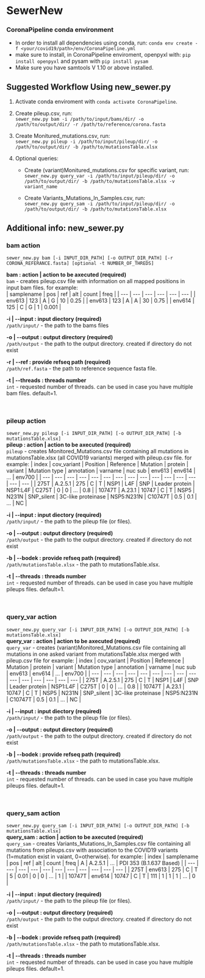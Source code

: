 # SewerNew

### CoronaPipeline conda environment

* In order to install all dependencies using conda, run:
`conda env create -f <your/covid19/path>/env/CoronaPipeline.yml`
* make sure to install, in CoronaPipeline enviroment, openpyxl with: `pip install openpyxl` and pysam with `pip install pysam`
* Make sure you have samtools V 1.10 or above installed.

## Suggested Workflow Using new_sewer.py
1. Activate conda enviroment with `conda activate CoronaPipeline`.
2. Create pileup.csv, run:   
`sewer_new.py bam -i /path/to/input/bams/dir/ -o /path/to/output/dir/ -r /path/to/reference/corona.fasta`
3. Create Monitured_mutations.csv, run:  
`sewer_new.py pileup -i /path/to/input/pileup/dir/ -o /path/to/output/dir/ -b /path/to/mutationsTable.xlsx`

4. Optional queries:  
   * Create (variant)Monitured_mutations.csv for specific variant, run:  
`sewer_new.py query_var -i /path/to/input/pileup/dir/ -o /path/to/output/dir/ -b /path/to/mutationsTable.xlsx -v variant_name`

   * Create Variants_Mutations_In_Samples.csv, run:  
`sewer_new.py query_sam -i /path/to/input/pileup/dir/ -o /path/to/output/dir/ -b /path/to/mutationsTable.xlsx`

## Additional info: new_sewer.py
### bam action
`sewer_new.py bam [-i INPUT_DIR_PATH] [-o OUTPUT_DIR_PATH] [-r CORONA_REFERANCE.fasta] [optional -t NUMBER_OF_THREDS]`

**bam : action | action to be axecuted (required)**  
`bam` - creates pileup.csv file with information on all mapped positions in input bam files. for example:  
| samplename | pos | ref | alt | count | freq |
| --- | --- | --- | --- | --- | --- | 
| env613 | 123 | A | G | 10 | 0.25 |
| env613 | 123 | A | A | 30 | 0.75 |
| env614 | 125 | C | G | 1 | 0.001 |

**-i | --input : input diectory (required)**  
`/path/input/` - the path to the bams files

**-o | --output : output directory (required)**  
`/path/output` - the path to the output directory. created if directory do not exist 

**-r | --ref : provide refseq path (required)**  
`/path/ref.fasta` - the path to reference sequence fasta file.

**-t | --threads : threads number**  
`int` - requested number of threads. can be used in case you have multiple bam files. default=1.

&nbsp;
### pileup action
`sewer_new.py pileup [-i INPUT_DIR_PATH] [-o OUTPUT_DIR_PATH] [-b mutationsTable.xlsx]`   
**pileup : action | action to be axecuted (required)**    
`pileup` - creates Monitored_Mutations.csv file containing all mutations in mutationsTable.xlsx (all COVID19 variants) merged with pileup.csv file. for example:
| index | cov_variant | Position | Reference | Mutation | protein | variant | Mutation type | annotation | varname | nuc sub | env613 | env614 | ... | env700 |
| --- | --- | --- | --- | --- | --- | --- | --- | --- | --- | --- | --- | --- | --- | --- |
| 275T | A.2.5.1 | 275 | C | T | NSP1 | L4F | SNP | Leader protein | NSP1:L4F | C275T | 0 | 0 | ... | 0.8 |
| 10747T | A.23.1 | 10747 | C | T | NSP5 | N231N | SNP_silent | 3C-like proteinase | NSP5:N231N | C10747T | 0.5 | 0.1 | ... | NC |

**-i | --input : input diectory (required)**  
`/path/input/` - the path to the pileup file (or files).

**-o | --output : output directory (required)**  
`/path/output` - the path to the output directory. created if directory do not exist 

**-b | --bodek : provide refseq path (required)**  
`/path/mutationsTable.xlsx` - the path to mutationsTable.xlsx.

**-t | --threads : threads number**  
`int` - requested number of threads. can be used in case you have multiple pileups files. default=1.

&nbsp;
### query_var action
`sewer_new.py query_var [-i INPUT_DIR_PATH] [-o OUTPUT_DIR_PATH] [-b mutationsTable.xlsx]`   
**query_var : action | action to be axecuted (required)**    
`query_var` - creates (variant)Monitored_Mutations.csv file containing all mutations in one asked variant from mutationsTable.xlsx merged with pileup.csv file for example:
| index | cov_variant | Position | Reference | Mutation | protein | variant | Mutation type | annotation | varname | nuc sub | env613 | env614 | ... | env700 |
| --- | --- | --- | --- | --- | --- | --- | --- | --- | --- | --- | --- | --- | --- | --- |
| 275T | A.2.5.1 | 275 | C | T | NSP1 | L4F | SNP | Leader protein | NSP1:L4F | C275T | 0 | 0 | ... | 0.8 |
| 10747T | A.23.1 | 10747 | C | T | NSP5 | N231N | SNP_silent | 3C-like proteinase | NSP5:N231N | C10747T | 0.5 | 0.1 | ... | NC |

**-i | --input : input diectory (required)**  
`/path/input/` - the path to the pileup file (or files).

**-o | --output : output directory (required)**  
`/path/output` - the path to the output directory. created if directory do not exist 

**-b | --bodek : provide refseq path (required)**  
`/path/mutationsTable.xlsx` - the path to mutationsTable.xlsx.

**-t | --threads : threads number**  
`int` - requested number of threads. can be used in case you have multiple pileups files. default=1.


&nbsp;
### query_sam action
`sewer_new.py query_sam [-i INPUT_DIR_PATH] [-o OUTPUT_DIR_PATH] [-b mutationsTable.xlsx]`  
**query_sam : action | action to be axecuted (required)**    
`query_sam` - creates Variants_Mutations_In_Samples.csv file containing all mutations from pileups.csv with association to the COVID19 variants (1=mutation exist in vaiant, 0=otherwise). for example:
| index | samplename | pos | ref | alt | count | freq | A | A.2.5.1 | ... | PDI 353 (B.1.637 Based) |
| --- | --- | --- | --- | --- | --- | --- | --- | --- | --- | --- |
| 275T | env613 | 275 | C | T | 5 | 0.01 | 0 | 0 | ... | 1 |
| 10747T | env614 | 10747 | C | T | 111 | 1 | 1 | 1 | ... | 0 |

**-i | --input : input diectory (required)**  
`/path/input/` - the path to the pileup file (or files).

**-o | --output : output directory (required)**  
`/path/output` - the path to the output directory. created if directory do not exist 

**-b | --bodek : provide refseq path (required)**  
`/path/mutationsTable.xlsx` - the path to mutationsTable.xlsx.

**-t | --threads : threads number**  
`int` - requested number of threads. can be used in case you have multiple pileups files. default=1.
